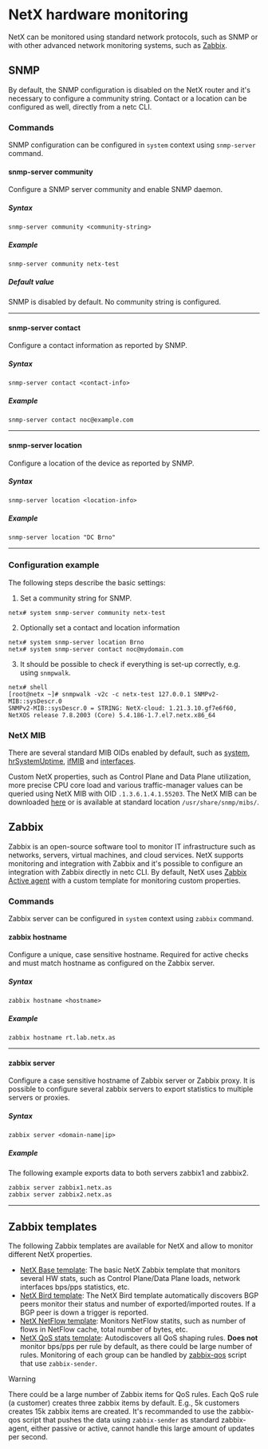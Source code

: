 # NetX hardware monitoring

NetX can be monitored using standard network protocols, such as SNMP or with other advanced
network monitoring systems, such as [Zabbix](https://www.zabbix.com/).

## SNMP

By default, the SNMP configuration is disabled on the NetX router and it's necessary to
configure a community string. Contact or a location can be configured as well, directly
from a netc CLI. 

### Commands

SNMP configuration can be configured in `system` context using `snmp-server`
command.

#### snmp-server community

Configure a SNMP server community and enable SNMP daemon.

##### Syntax

`snmp-server community <community-string>`

##### Example

```
snmp-server community netx-test
```

##### Default value

SNMP is disabled by default. No community string is configured.

---

#### snmp-server contact

Configure a contact information as reported by SNMP.

##### Syntax

`snmp-server contact <contact-info>`

##### Example

```
snmp-server contact noc@example.com
```

---

#### snmp-server location

Configure a location of the device as reported by SNMP.

##### Syntax

`snmp-server location <location-info>`

##### Example

```
snmp-server location "DC Brno"
```

---

### Configuration example

The following steps describe the basic settings:

1. Set a community string for SNMP.

```
netx# system snmp-server community netx-test

```

2. Optionally set a contact and location information

```
netx# system snmp-server location Brno
netx# system snmp-server contact noc@mydomain.com

```

3. It should be possible to check if everything is set-up correctly, e.g. using
`snmpwalk`. 

```
netx# shell
[root@netx ~]# snmpwalk -v2c -c netx-test 127.0.0.1 SNMPv2-MIB::sysDescr.0
SNMPv2-MIB::sysDescr.0 = STRING: NetX-cloud: 1.21.3.10.gf7e6f60, NetXOS release 7.8.2003 (Core) 5.4.186-1.7.el7.netx.x86_64
```

### NetX MIB

There are several standard MIB OIDs enabled by default, such as [system](https://oidref.com/1.3.6.1.2.1.1),
[hrSystemUptime](https://oidref.com/1.3.6.1.2.1.25.1.1), [ifMIB](https://oidref.com/1.3.6.1.2.1.31) and
[interfaces](https://oidref.com/1.3.6.1.2.1.2). 

Custom NetX properties, such as Control Plane and Data Plane utilization, more precise CPU core load and various traffic-manager
values can be queried using NetX MIB with OID `.1.3.6.1.4.1.55203`. The NetX MIB can be downloaded [here](mibs/NETX-MIB.txt) or
is available at standard location `/usr/share/snmp/mibs/`.

## Zabbix

Zabbix is an open-source software tool to monitor IT infrastructure such as networks, servers,
virtual machines, and cloud services. NetX supports monitoring and integration with Zabbix and it's possible
to configure an integration with Zabbix directly in netc CLI. By default, NetX
uses [Zabbix Active agent](https://blog.zabbix.com/zabbix-agent-active-vs-passive/9207/) with a custom template for
monitoring custom properties.

### Commands

Zabbix server can be configured in `system` context using `zabbix`
command.

#### zabbix hostname

Configure a unique, case sensitive hostname. Required for active checks and must match
hostname as configured on the Zabbix server.

##### Syntax

`zabbix hostname <hostname>`

##### Example

```
zabbix hostname rt.lab.netx.as
```

---

#### zabbix server

Configure a case sensitive hostname of Zabbix server or Zabbix proxy. It is possible to configure
several zabbix servers to export statistics to multiple servers or proxies.

##### Syntax

`zabbix server <domain-name|ip>`

##### Example

The following example exports data to both servers zabbix1 and zabbix2.
```
zabbix server zabbix1.netx.as
zabbix server zabbix2.netx.as
```

---

## Zabbix templates

The following Zabbix templates are available for NetX and allow to monitor different NetX properties.

* [NetX Base template](templates/zabbix-netx-base.xml): The basic NetX Zabbix template that monitors several HW stats, such as
Control Plane/Data Plane loads, network interfaces bps/pps statistics, etc. 
* [NetX Bird template](templates/zabbix-netx-bird.xml): The NetX Bird template automatically discovers BGP peers monitor their
status and number of exported/imported routes. If a BGP peer is down a trigger is reported.
* [NetX NetFlow template](templates/zabbix-netx-netflow.xml): Monitors NetFlow statits, such as number of flows in NetFlow cache,
total number of bytes, etc.
* [NetX QoS stats template](templates/zabbix-netx-qos-stats.xml): Autodiscovers all QoS shaping rules. **Does not** monitor bps/pps per
rule by default, as there could be large number of rules. Monitoring of each group can be handled by [zabbix-qos](templates/zabbix-qos)
script that use `zabbix-sender`.

> [!WARNING]
> There could be a large number of Zabbix items for QoS rules. Each QoS rule (a customer) creates three zabbix items by default.
> E.g., 5k customers creates 15k zabbix items are created. It's recommanded to use the zabbix-qos script that pushes the data using
> `zabbix-sender` as standard zabbix-agent, either passive or active, cannot handle this large amount of updates per second.


